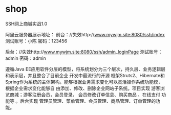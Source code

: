 # shop
SSH网上商城实战1.0

阿里云服务器展示地址：
前台：//失效http://www.mywjm.site:8080/ssh/index 
测试账号：小陈    密码：123456

后台：//失效http://www.mywjm.site:8080/ssh/admin_loginPage 
测试账号：admin   密码：admin

遵循Java EE应用软件分层的模型，将系统划分为三个层次，持久层、业务逻辑层和表示层，并且整合了目前企业 开发中最流行的开源
框架Struts2、Hibernate和Spring作为系统的主体架构。能够根据业务需求变化可以灵活操作系统功能模，根据企业需求变化能够自
由添加、修改、删除企业网站子系统。项目实现 游客浏览商城；游客注册会员，会员登录， 会员修改订单信息、购买商品 、在线支付
功能等 。后台实现 管理员管理、菜单管理、会员管理、商品管理、订单管理的功能。
